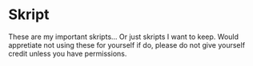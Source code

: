 # Skript
These are my important skripts... Or just skripts I want to keep.
Would appretiate not using these for yourself if do, please do not give yourself credit unless you have permissions.
